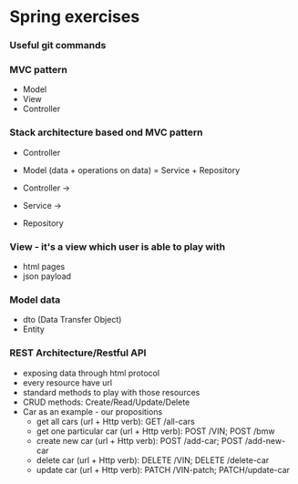 # Spring exercises

### Useful git commands

### MVC pattern
- Model
- View
- Controller

### Stack architecture based ond MVC pattern
- Controller
- Model (data + operations on data) = Service + Repository

- Controller ->
- Service ->
- Repository

### View - it's a view which user is able to play with
- html pages
- json payload

### Model data
- dto (Data Transfer Object)
- Entity

### REST Architecture/Restful API
- exposing data through html protocol
- every resource have url
- standard methods to play with those resources
- CRUD methods: Create/Read/Update/Delete
- Car as an example - our propositions
  - get all cars (url + Http verb): GET /all-cars
  - get one particular car (url + Http verb): POST /VIN; POST /bmw
  - create new car (url + Http verb): POST /add-car; POST /add-new-car
  - delete car (url + Http verb): DELETE /VIN; DELETE /delete-car
  - update car (url + Http verb): PATCH /VIN-patch; PATCH/update-car

